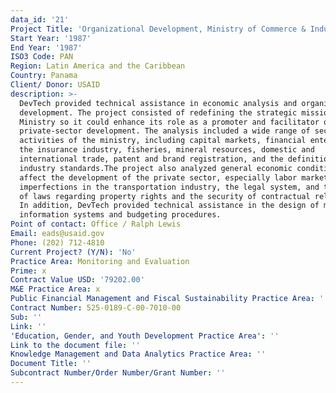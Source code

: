 ```yaml
---
data_id: '21'
Project Title: 'Organizational Development, Ministry of Commerce & Industry'
Start Year: '1987'
End Year: '1987'
ISO3 Code: PAN
Region: Latin America and the Caribbean
Country: Panama
Client/ Donor: USAID
description: >-
  DevTech provided technical assistance in economic analysis and organizational
  development. The project consisted of redefining the strategic mission of the
  Ministry so it could enhance its role as a promoter and facilitator of
  private-sector development. The analysis included a wide range of sectoral
  activities of the ministry, including capital markets, financial enterprises,
  the insurance industry, fisheries, mineral resources, domestic and
  international trade, patent and brand registration, and the definition of
  industry standards.The project also analyzed general economic conditions that
  affect the development of the private sector, especially labor markets, market
  imperfections in the transportation industry, the legal system, and the body
  of laws regarding property rights and the security of contractual relations.
  In addition, DevTech provided technical assistance in the design of management
  information systems and budgeting procedures.
Point of contact: Office / Ralph Lewis
Email: eads@usaid.gov
Phone: (202) 712-4810
Current Project? (Y/N): 'No'
Practice Area: Monitoring and Evaluation
Prime: x
Contract Value USD: '79202.00'
M&E Practice Area: x
Public Financial Management and Fiscal Sustainability Practice Area: ''
Contract Number: 525-0189-C-00-7010-00
Sub: ''
Link: ''
'Education, Gender, and Youth Development Practice Area': ''
Link to the document file: ''
Knowledge Management and Data Analytics Practice Area: ''
Document Title: ''
Subcontract Number/Order Number/Grant Number: ''
---
```

